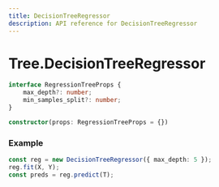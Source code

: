 ```yaml
---
title: DecisionTreeRegressor
description: API reference for DecisionTreeRegressor
---
```


# Tree.DecisionTreeRegressor

```ts
interface RegressionTreeProps {
    max_depth?: number;
    min_samples_split?: number;
}

constructor(props: RegressionTreeProps = {})
```

### Example
```ts
const reg = new DecisionTreeRegressor({ max_depth: 5 });
reg.fit(X, Y);
const preds = reg.predict(T);
```
